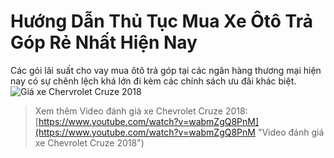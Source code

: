 # Hướng Dẫn Thủ Tục Mua Xe Ôtô Trả Góp Rẻ Nhất Hiện Nay
Các gói lãi suất cho vay mua ôtô trả góp tại các ngân hàng thương mại hiện nay có sự chênh lệch khá lớn đi kèm các chính sách ưu đãi khác biệt.
![Giá xe Chervrolet Cruze 2018](https://i.imgur.com/rfzXdwR.jpg)
> Xem thêm Video đánh giá xe Chevrolet Cruze 2018: [https://www.youtube.com/watch?v=wabmZgQ8PnM](https://www.youtube.com/watch?v=wabmZgQ8PnM "Video đánh giá xe Chevrolet Cruze 2018")

